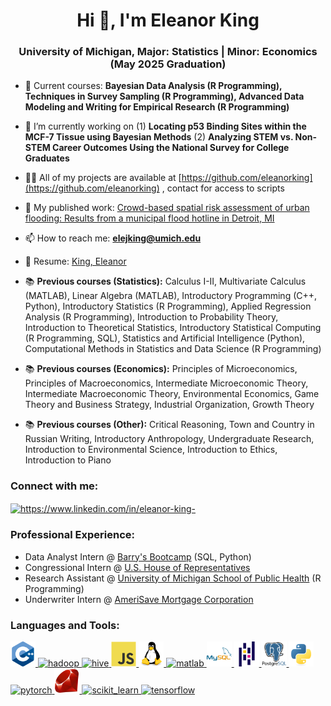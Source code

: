 <h1 align="center">Hi 👋, I'm Eleanor King</h1>
<h3 align="center">University of Michigan, Major: Statistics | Minor: Economics (May 2025 Graduation)</h3>

- 🌱 Current courses: **Bayesian Data Analysis (R Programming), Techniques in Survey Sampling (R Programming), Advanced Data Modeling and Writing for Empirical Research (R Programming)**

- 🔭 I’m currently working on (1) **Locating p53 Binding Sites within the MCF-7 Tissue using Bayesian Methods** (2) **Analyzing STEM vs. Non-STEM Career Outcomes Using the National Survey for College Graduates**
- 👩‍💻 All of my projects are available at [https://github.com/eleanorking](https://github.com/eleanorking) , contact for access to scripts

- 📝 My published work: [Crowd-based spatial risk assessment of urban flooding: Results from a municipal flood hotline in Detroit, MI](https://doi.org/10.1111/jfr3.12974)

- 📫 How to reach me: **elejking@umich.edu**

- 📄 Resume: [King, Eleanor](https://acrobat.adobe.com/id/urn:aaid:sc:US:c9f86595-3897-4aab-84fe-21bfad6cb3a8)

- 📚 **Previous courses (Statistics):** Calculus I-II, Multivariate Calculus (MATLAB), Linear Algebra (MATLAB), Introductory Programming (C++, Python), Introductory Statistics (R Programming), Applied Regression Analysis (R Programming), Introduction to Probability Theory, Introduction to Theoretical Statistics, Introductory Statistical Computing (R Programming, SQL), Statistics and Artificial Intelligence (Python), Computational Methods in Statistics and Data Science (R Programming)

- 📚 **Previous courses (Economics):** Principles of Microeconomics, Principles of Macroeconomics, Intermediate Microeconomic Theory, Intermediate Macroeconomic Theory, Environmental Economics, Game Theory and Business Strategy, Industrial Organization, Growth Theory

- 📚 **Previous courses (Other):** Critical Reasoning, Town and Country in Russian Writing, Introductory Anthropology, Undergraduate Research, Introduction to Environmental Science, Introduction to Ethics, Introduction to Piano

<h3 align="left">Connect with me:</h3>
<p align="left">
<a href="https://www.linkedin.com/in/eleanor-king-" target="blank"><img align="center" src="https://raw.githubusercontent.com/rahuldkjain/github-profile-readme-generator/master/src/images/icons/Social/linked-in-alt.svg" alt="https://www.linkedin.com/in/eleanor-king-" height="30" width="40" /></a>
</p>

<h3 align="left">Professional Experience:</h3>

- Data Analyst Intern @ [Barry's Bootcamp](https://www.barrys.com/) (SQL, Python)
- Congressional Intern @ [U.S. House of Representatives](https://debbiedingell.house.gov/)
- Research Assistant @ [University of Michigan School of Public Health](https://sph.umich.edu/) (R Programming)
- Underwriter Intern @ [AmeriSave Mortgage Corporation](https://www.amerisave.com/?campaignid=21638354533&adgroupid=166489383797&creative=711098161136&utmcampaign=brand&gclid=Cj0KCQjwv_m-BhC4ARIsAIqNeBsabNrnwdFsplUz6oiQaQZFTvoZFAU4iFmfhb-1SqH0Fxg68ClW9psaAr1nEALw_wcB&gad_source=1)

  
<h3 align="left">Languages and Tools:</h3>
<p align="left"> <a href="https://www.w3schools.com/cpp/" target="_blank" rel="noreferrer"> <img src="https://raw.githubusercontent.com/devicons/devicon/master/icons/cplusplus/cplusplus-original.svg" alt="cplusplus" width="40" height="40"/> </a> <a href="https://hadoop.apache.org/" target="_blank" rel="noreferrer"> <img src="https://www.vectorlogo.zone/logos/apache_hadoop/apache_hadoop-icon.svg" alt="hadoop" width="40" height="40"/> </a> <a href="https://hive.apache.org/" target="_blank" rel="noreferrer"> <img src="https://www.vectorlogo.zone/logos/apache_hive/apache_hive-icon.svg" alt="hive" width="40" height="40"/> </a> <a href="https://developer.mozilla.org/en-US/docs/Web/JavaScript" target="_blank" rel="noreferrer"> <img src="https://raw.githubusercontent.com/devicons/devicon/master/icons/javascript/javascript-original.svg" alt="javascript" width="40" height="40"/> </a> <a href="https://www.linux.org/" target="_blank" rel="noreferrer"> <img src="https://raw.githubusercontent.com/devicons/devicon/master/icons/linux/linux-original.svg" alt="linux" width="40" height="40"/> </a> <a href="https://www.mathworks.com/" target="_blank" rel="noreferrer"> <img src="https://upload.wikimedia.org/wikipedia/commons/2/21/Matlab_Logo.png" alt="matlab" width="40" height="40"/> </a> <a href="https://www.mysql.com/" target="_blank" rel="noreferrer"> <img src="https://raw.githubusercontent.com/devicons/devicon/master/icons/mysql/mysql-original-wordmark.svg" alt="mysql" width="40" height="40"/> </a> <a href="https://pandas.pydata.org/" target="_blank" rel="noreferrer"> <img src="https://raw.githubusercontent.com/devicons/devicon/2ae2a900d2f041da66e950e4d48052658d850630/icons/pandas/pandas-original.svg" alt="pandas" width="40" height="40"/> </a> <a href="https://www.postgresql.org" target="_blank" rel="noreferrer"> <img src="https://raw.githubusercontent.com/devicons/devicon/master/icons/postgresql/postgresql-original-wordmark.svg" alt="postgresql" width="40" height="40"/> </a> <a href="https://www.python.org" target="_blank" rel="noreferrer"> <img src="https://raw.githubusercontent.com/devicons/devicon/master/icons/python/python-original.svg" alt="python" width="40" height="40"/> </a> <a href="https://pytorch.org/" target="_blank" rel="noreferrer"> <img src="https://www.vectorlogo.zone/logos/pytorch/pytorch-icon.svg" alt="pytorch" width="40" height="40"/> </a> <a href="https://www.ruby-lang.org/en/" target="_blank" rel="noreferrer"> <img src="https://raw.githubusercontent.com/devicons/devicon/master/icons/ruby/ruby-original.svg" alt="ruby" width="40" height="40"/> </a> <a href="https://scikit-learn.org/" target="_blank" rel="noreferrer"> <img src="https://upload.wikimedia.org/wikipedia/commons/0/05/Scikit_learn_logo_small.svg" alt="scikit_learn" width="40" height="40"/> </a> <a href="https://www.tensorflow.org" target="_blank" rel="noreferrer"> <img src="https://www.vectorlogo.zone/logos/tensorflow/tensorflow-icon.svg" alt="tensorflow" width="40" height="40"/> </a> </p>

